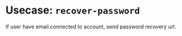 # Usecase: `recover-password`

If user have email connected to account, send password recovery url.
